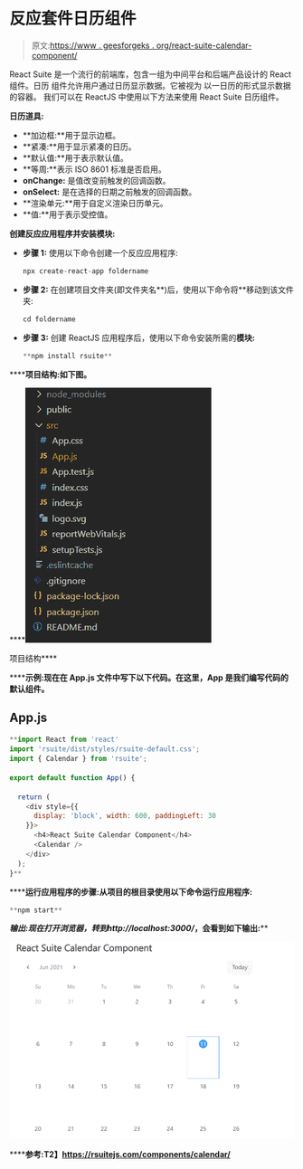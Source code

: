 # 反应套件日历组件

> 原文:[https://www . geesforgeks . org/react-suite-calendar-component/](https://www.geeksforgeeks.org/react-suite-calendar-component/)

React Suite 是一个流行的前端库，包含一组为中间平台和后端产品设计的 React 组件。日历  组件允许用户通过日历显示数据。它被视为 以一日历的形式显示数据的容器。 我们可以在 ReactJS 中使用以下方法来使用 React Suite 日历组件。

**日历道具:**

*   **加边框:**用于显示边框。
*   **紧凑:**用于显示紧凑的日历。
*   **默认值:**用于表示默认值。
*   **等周:**表示 ISO 8601 标准是否启用。
*   **onChange:** 是值改变前触发的回调函数。
*   **onSelect:** 是在选择的日期之前触发的回调函数。
*   **渲染单元:**用于自定义渲染日历单元。
*   **值:**用于表示受控值。

**创建反应应用程序并安装模块:**

*   **步骤 1:** 使用以下命令创建一个反应应用程序:

    ```jsx
    npx create-react-app foldername
    ```

*   **步骤 2:** 在创建项目文件夹(即文件夹名**)后，使用以下命令将**移动到该文件夹:

    ```jsx
    cd foldername
    ```

*   **步骤 3:** 创建 ReactJS 应用程序后，使用以下命令安装所需的****模块:****

    ```jsx
    **npm install rsuite**
    ```

******项目结构:**如下图。****

****![](img/f04ae0d8b722a9fff0bd9bd138b29c23.png)

项目结构**** 

******示例:**现在在 **App.js** 文件中写下以下代码。在这里，App 是我们编写代码的默认组件。****

## ****App.js****

```jsx
**import React from 'react'
import 'rsuite/dist/styles/rsuite-default.css';
import { Calendar } from 'rsuite';

export default function App() {

  return (
    <div style={{
      display: 'block', width: 600, paddingLeft: 30
    }}>
      <h4>React Suite Calendar Component</h4>
      <Calendar />
    </div>
  );
}**
```

******运行应用程序的步骤:**从项目的根目录使用以下命令运行应用程序:****

```jsx
**npm start**
```

******输出:**现在打开浏览器，转到***http://localhost:3000/***，会看到如下输出:****

****![](img/bb61d1f4a38aa03454c0393f065220c3.png)****

******参考:**T2】https://rsuitejs.com/components/calendar/****